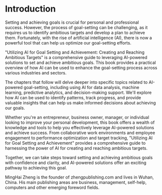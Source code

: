 # Introduction

Setting and achieving goals is crucial for personal and professional success. However, the process of goal-setting can be challenging, as it requires us to identify ambitious targets and develop a plan to achieve them. Fortunately, with the rise of artificial intelligence (AI), there is now a powerful tool that can help us optimize our goal-setting efforts.

"Utilizing AI for Goal Setting and Achievement: Creating and Reaching Ambitious Targets" is a comprehensive guide to leveraging AI-powered solutions to set and achieve ambitious goals. This book provides a practical overview of how AI can be used to enhance the goal-setting process across various industries and sectors.

The chapters that follow will delve deeper into specific topics related to AI-powered goal-setting, including using AI for data analysis, machine learning, predictive analytics, and decision-making support. We'll explore how AI can be used to identify patterns, track progress, and provide valuable insights that can help us make informed decisions about achieving our goals.

Whether you're an entrepreneur, business owner, manager, or individual looking to improve your personal development, this book offers a wealth of knowledge and tools to help you effectively leverage AI-powered solutions and achieve success. From collaborative work environments and employee engagement to performance optimization and target tracking, "Utilizing AI for Goal Setting and Achievement" provides a comprehensive guide to harnessing the power of AI for creating and reaching ambitious targets.

Together, we can take steps toward setting and achieving ambitious goals with confidence and clarity, and AI-powered solutions offer an exciting pathway to achieving this goal.

MingHai Zheng is the founder of zhengpublishing.com and lives in Wuhan, China. His main publishing areas are business, management, self-help, computers and other emerging foreword fields.
